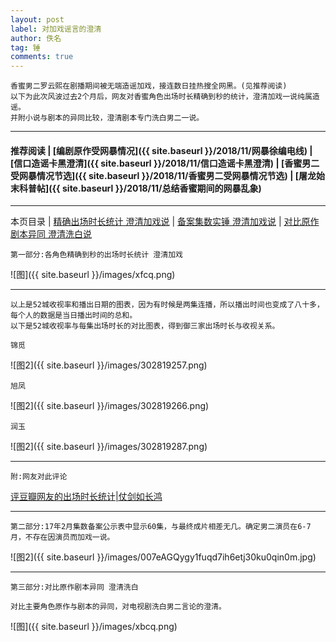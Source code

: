 ```yaml
---
layout: post
label: 对加戏谣言的澄清
author: 佚名
tag: 锤
comments: true
---
```


    香蜜男二罗云熙在剧播期间被无端造谣加戏，接连数日挂热搜全网黑。(见推荐阅读)
    以下为此次风波过去2个月后，网友对香蜜角色出场时长精确到秒的统计，澄清加戏一说纯属造谣。
    并附小说与剧本的异同比较，澄清剧本专门洗白男二一说。

---

#### 推荐阅读 | [编剧原作受网暴情况]({{ site.baseurl }}/2018/11/网暴徐编电线) | [信口造谣卡黑澄清]({{ site.baseurl }}/2018/11/信口造谣卡黑澄清) | [香蜜男二受网暴情况节选]({{ site.baseurl }}/2018/11/香蜜男二受网暴情况节选) | [屠龙始末科普帖]({{ site.baseurl }}/2018/11/总结香蜜期间的网暴乱象) 

---
本页目录 \| [精确出场时长统计 澄清加戏说](#dxjja) \| [备案集数实锤 澄清加戏说](#dxjjb) \| [对比原作剧本异同 澄清洗白说](#dxjjc) 

<a class="anchor" name="dxjja"></a>
    
    第一部分:各角色精确到秒的出场时长统计 澄清加戏
    
![图]({{ site.baseurl }}/images/xfcq.png) 

---

    以上是52城收视率和播出日期的图表，因为有时候是两集连播，所以播出时间也变成了八十多，每个人的数据是当日播出时间的总和。
    以下是52城收视率与每集出场时长的对比图表，得到御三家出场时长与收视关系。
    
    锦觅

![图2]({{ site.baseurl }}/images/302819257.png)

    旭凤

![图2]({{ site.baseurl }}/images/302819266.png)

    润玉

![图2]({{ site.baseurl }}/images/302819287.png)


---

    附:网友对此评论

<a href="{{ site.baseurl }}/2018/11/评豆瓣网友统计出场时长">评豆瓣网友的出场时长统计|仗剑如长鸿</a>

---

<a class="anchor" name="dxjjb"></a>

    第二部分:17年2月集数备案公示表中显示60集，与最终成片相差无几。确定男二演员在6-7月，不存在因演员而加戏一说。

![图2]({{ site.baseurl }}/images/007eAGQygy1fuqd7ih6etj30ku0qin0m.jpg)

---

<a class="anchor" name="dxjjc"></a>

    第三部分:对比原作剧本异同 澄清洗白
    
    对比主要角色原作与剧本的异同，对电视剧洗白男二言论的澄清。
    
![图]({{ site.baseurl }}/images/xbcq.png) 
    
